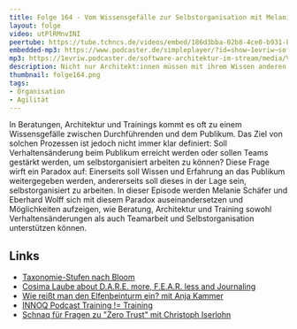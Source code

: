 ```yaml
---
title: Folge 164 - Vom Wissensgefälle zur Selbstorganisation mit Melanie Schäfer
layout: folge
video: utPlRMnvINI
peertube: https://tube.tchncs.de/videos/embed/186d3bba-02b8-4ce0-b931-bafae16294cd
embedded-mp3: https://www.podcaster.de/simpleplayer/?id=show~1evriw~software-architektur-im-stream~pod-b2c546e51f6dd6c8f8fc084f0c&v=1684336189
mp3: https://1evriw.podcaster.de/software-architektur-im-stream/media/Vom_Wissensgefaelle_zur_Selbstorganisation_mit_Melanie_Schaefer.mp3
description: Nicht nur Architekt:innen müssen mit ihrem Wissen anderen helfen - dazu gibt Melanie Schäfer wichtige Hinweise.
thumbnail: folge164.png
tags:
- Organisation
- Agilität
---
```


In Beratungen, Architektur und Trainings kommt es oft zu einem
Wissensgefälle zwischen Durchführenden und dem Publikum. Das Ziel von
solchen Prozessen ist jedoch nicht immer klar definiert: Soll
Verhaltensänderung beim Publikum erreicht werden oder sollen Teams
gestärkt werden, um selbstorganisiert arbeiten zu können? Diese Frage
wirft ein Paradox auf: Einerseits soll Wissen und Erfahrung an das
Publikum weitergegeben werden, andererseits soll dieses in der Lage
sein, selbstorganisiert zu arbeiten. In dieser Episode werden Melanie
Schäfer und Eberhard Wolff sich mit diesem Paradox auseinandersetzen
und Möglichkeiten aufzeigen, wie Beratung, Architektur und Training
sowohl Verhaltensänderungen als auch Teamarbeit und Selbstorganisation
unterstützen können.

## Links

* [Taxonomie-Stufen nach Bloom](/sketchnotes/folge164.pdf)
* [Cosima Laube about D.A.R.E. more, F.E.A.R. less and Journaling](https://software-architektur.tv/2021/10/14/episode83.html)
* [Wie reißt man den Elfenbeinturm ein? mit Anja Kammer](https://software-architektur.tv/2023/01/13/folge147.html)
* [INNOQ Podcast Training !=
  Training](https://www.innoq.com/de/podcast/123-it-trainings/)
* [Schnaq für Fragen zu "Zero Trust" mit Christoph Iserlohn](https://app.schnaq.com/schnaq/1743615f-dcd3-4e31-86f7-84ee00a28925)
